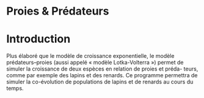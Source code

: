# Proies & Prédateurs

# Introduction

Plus élaboré que le modèle de croissance exponentielle, le modèle prédateurs–proies (aussi appelé « modèle Lotka-Volterra ») permet de simuler la croissance de deux espèces en relation de proies et préda-
teurs, comme par exemple des lapins et des renards.
Ce programme permettra de simuler la co-évolution de populations de lapins et de
renards au cours du temps.
